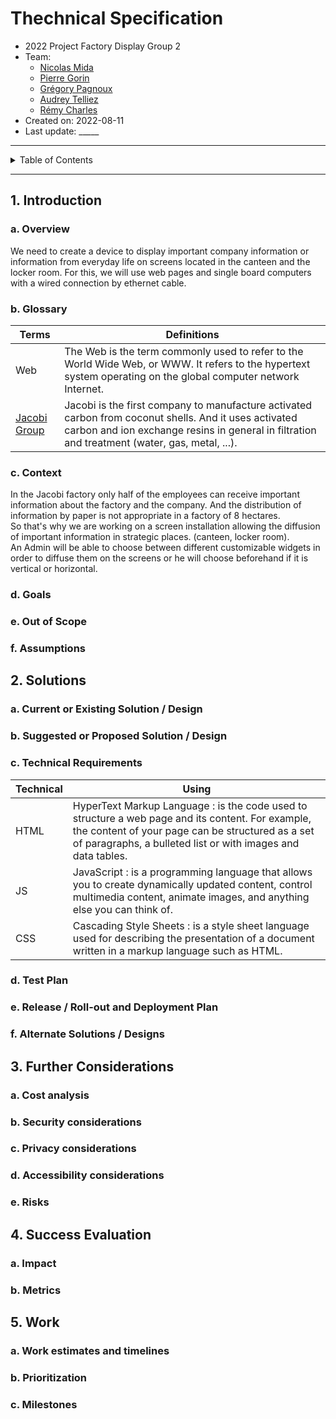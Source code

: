 # Thechnical Specification

- 2022 Project Factory Display Group 2
- Team:
    - [Nicolas Mida](https://github.com/Nicolas-Mida)
    - [Pierre Gorin](https://github.com/Pierre2103)
    - [Grégory Pagnoux](https://github.com/Gregory-Pagnoux)
    - [Audrey Telliez](https://github.com/audreytllz)
    - [Rémy Charles](https://github.com/RemyCHARLES)
- Created on: 2022-08-11
- Last update: _____
  
___

<details><summary>Table of Contents</summary>

- [Thechnical Specification](#thechnical-specification)
  - [1. Introduction](#1-introduction)
    - [a. Overview](#a-overview)
    - [b. Glossary](#b-glossary)
    - [c. Context](#c-context)
    - [d. Goals](#d-goals)
    - [e. Out of Scope](#e-out-of-scope)
    - [f. Assumptions](#f-assumptions)
  - [2. Solutions](#2-solutions)
    - [a. Current or Existing Solution / Design](#a-current-or-existing-solution--design)
    - [b. Suggested or Proposed Solution / Design](#b-suggested-or-proposed-solution--design)
    - [c. Technical Requirements](#c-technical-requirements)
    - [d. Test Plan](#d-test-plan)
    - [e. Release / Roll-out and Deployment Plan](#e-release--roll-out-and-deployment-plan)
    - [f. Alternate Solutions / Designs](#f-alternate-solutions--designs)
  - [3. Further Considerations](#3-further-considerations)
    - [a. Cost analysis](#a-cost-analysis)
    - [b. Security considerations](#b-security-considerations)
    - [c. Privacy considerations](#c-privacy-considerations)
    - [d. Accessibility considerations](#d-accessibility-considerations)
    - [e. Risks](#e-risks)
  - [4. Success Evaluation](#4-success-evaluation)
    - [a. Impact](#a-impact)
    - [b. Metrics](#b-metrics)
  - [5. Work](#5-work)
    - [a. Work estimates and timelines](#a-work-estimates-and-timelines)
    - [b. Prioritization](#b-prioritization)
    - [c. Milestones](#c-milestones)

</details>

___


## 1. Introduction

### a. Overview

We need to create a device to display important company information or information from everyday life on screens located in the canteen and the locker room. For this, we will use web pages and single board computers with a wired connection by ethernet cable.

### b. Glossary

| Terms | Definitions |
| ----- | ----------- |
| Web   | The Web is the term commonly used to refer to the World Wide Web, or WWW. It refers to the hypertext system operating on the global computer network Internet. |
| [Jacobi Group](https://www.jacobi.net/) | Jacobi is the first company to manufacture activated carbon from coconut shells. And it uses activated carbon and ion exchange resins in general in filtration and treatment (water, gas, metal, ...).

### c. Context

In the Jacobi factory only half of the employees can receive important information about the factory and the company. And the distribution of information by paper is not appropriate in a factory of 8 hectares.
</br>
So that's why we are working on a screen installation allowing the diffusion of important information in strategic places. (canteen, locker room).
</br>
An Admin will be able to choose between different customizable widgets in order to diffuse them on the screens or he will choose beforehand if it is vertical or horizontal.

### d. Goals

### e. Out of Scope

### f. Assumptions

## 2. Solutions

### a. Current or Existing Solution / Design

### b. Suggested or Proposed Solution / Design

### c. Technical Requirements

| Technical | Using |
| --------- | ----- |
| HTML  | HyperText Markup Language : is the code used to structure a web page and its content. For example, the content of your page can be structured as a set of paragraphs, a bulleted list or with images and data tables. |
| JS | JavaScript : is a programming language that allows you to create dynamically updated content, control multimedia content, animate images, and anything else you can think of. |
| CSS | Cascading Style Sheets : is a style sheet language used for describing the presentation of a document written in a markup language such as HTML. |


### d. Test Plan

### e. Release / Roll-out and Deployment Plan

### f. Alternate Solutions / Designs

## 3. Further Considerations

### a. Cost analysis

### b. Security considerations

### c. Privacy considerations

### d. Accessibility considerations

### e. Risks

## 4. Success Evaluation

### a. Impact

### b. Metrics

## 5. Work

### a. Work estimates and timelines

### b. Prioritization

### c. Milestones
